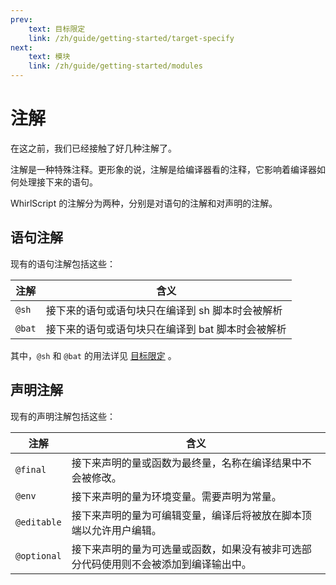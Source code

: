 ```yaml
---
prev:
    text: 目标限定
    link: /zh/guide/getting-started/target-specify
next:
    text: 模块
    link: /zh/guide/getting-started/modules
---
```


# 注解

在这之前，我们已经接触了好几种注解了。

注解是一种特殊注释。更形象的说，注解是给编译器看的注释，它影响着编译器如何处理接下来的语句。

WhirlScript 的注解分为两种，分别是对语句的注解和对声明的注解。

## 语句注解

现有的语句注解包括这些：

| 注解   | 含义                                              |
| ------ | ------------------------------------------------- |
| `@sh`  | 接下来的语句或语句块只在编译到 sh 脚本时会被解析  |
| `@bat` | 接下来的语句或语句块只在编译到 bat 脚本时会被解析 |

其中，`@sh` 和 `@bat` 的用法详见 [目标限定](/zh/guide/getting-started/target-specify) 。

## 声明注解

现有的声明注解包括这些：

| 注解        | 含义                                                                                 |
| ----------- | ------------------------------------------------------------------------------------ |
| `@final`    | 接下来声明的量或函数为最终量，名称在编译结果中不会被修改。                           |
| `@env`      | 接下来声明的量为环境变量。需要声明为常量。                                           |
| `@editable` | 接下来声明的量为可编辑变量，编译后将被放在脚本顶端以允许用户编辑。                   |
| `@optional` | 接下来声明的量为可选量或函数，如果没有被非可选部分代码使用则不会被添加到编译输出中。 |
